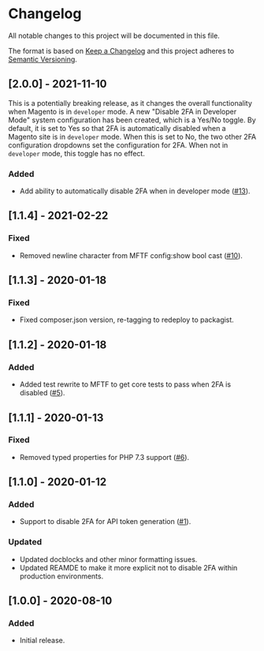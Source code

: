 # Changelog
All notable changes to this project will be documented in this file.

The format is based on [Keep a Changelog](http://keepachangelog.com/en/1.0.0/)
and this project adheres to [Semantic Versioning](http://semver.org/spec/v2.0.0.html).

## [2.0.0] - 2021-11-10

This is a potentially breaking release, as it changes the overall functionality when Magento is in `developer` mode. A new "Disable 2FA in Developer Mode" system configuration has been created, which is a Yes/No toggle. By default, it is set to Yes so that 2FA is automatically disabled when a Magento site is in `developer` mode. When this is set to No, the two other 2FA configuration dropdowns set the configuration for 2FA. When not in `developer` mode, this toggle has no effect.

### Added
- Add ability to automatically disable 2FA when in developer mode ([#13](https://github.com/markshust/magento2-module-disabletwofactorauth/pull/13)).

## [1.1.4] - 2021-02-22

### Fixed
- Removed newline character from MFTF config:show bool cast ([#10](https://github.com/markshust/magento2-module-disabletwofactorauth/pull/10)).

## [1.1.3] - 2020-01-18

### Fixed
- Fixed composer.json version, re-tagging to redeploy to packagist.

## [1.1.2] - 2020-01-18

### Added
- Added test rewrite to MFTF to get core tests to pass when 2FA is disabled ([#5](https://github.com/markshust/magento2-module-disabletwofactorauth/pull/5)).

## [1.1.1] - 2020-01-13

### Fixed
- Removed typed properties for PHP 7.3 support ([#6](https://github.com/markshust/magento2-module-disabletwofactorauth/issues/6)).

## [1.1.0] - 2020-01-12

### Added
- Support to disable 2FA for API token generation ([#1](https://github.com/markshust/magento2-module-disabletwofactorauth/issues/1)).

### Updated
- Updated docblocks and other minor formatting issues.
- Updated REAMDE to make it more explicit not to disable 2FA within production environments.

## [1.0.0] - 2020-08-10

### Added
- Initial release.
